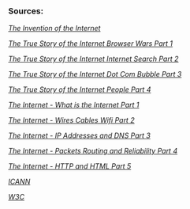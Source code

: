 





### Sources: 

*[The Invention of the Internet](https://njit.instructure.com/courses/17934/files/2434977/download?download_frd=1)*

*[The True Story of the Internet Browser Wars Part 1](https://njit.instructure.com/courses/17934/files/2434974/download?download_frd=1)*

*[The True Story of the Internet Internet Search Part 2](https://njit.instructure.com/courses/17934/modules/items/531533)*

*[The True Story of the Internet Dot Com Bubble Part 3](https://njit.instructure.com/courses/17934/modules/items/531534)*

*[The True Story of the Internet People Part 4](https://njit.instructure.com/courses/17934/modules/items/531535)*

*[The Internet - What is the Internet Part 1](https://njit.instructure.com/courses/17934/modules/items/531541)*

*[The Internet - Wires Cables Wifi Part 2](https://njit.instructure.com/courses/17934/modules/items/531542)*

*[The Internet - IP Addresses and DNS Part 3](https://njit.instructure.com/courses/17934/modules/items/531543)*

*[The Internet - Packets Routing and Reliability Part 4](https://njit.instructure.com/courses/17934/modules/items/531544)*

*[The Internet - HTTP and HTML Part 5](https://njit.instructure.com/courses/17934/modules/items/531545)*

*[ICANN](https://en.wikipedia.org/wiki/ICANN)*

*[W3C](https://www.w3.org/Consortium/)*
